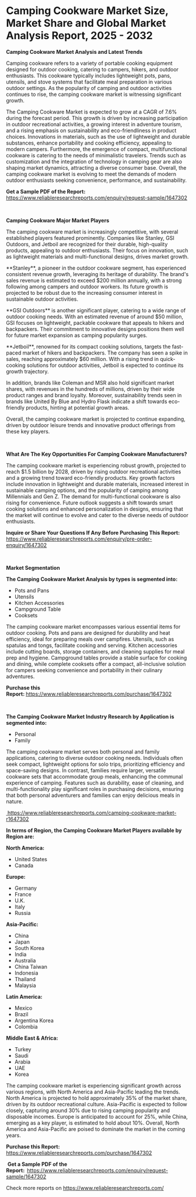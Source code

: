 <p><h1>Camping Cookware Market Size, Market Share and Global Market Analysis Report, 2025 - 2032</h1></p><p><strong>Camping Cookware Market Analysis and Latest Trends</strong></p>
<p><p>Camping cookware refers to a variety of portable cooking equipment designed for outdoor cooking, catering to campers, hikers, and outdoor enthusiasts. This cookware typically includes lightweight pots, pans, utensils, and stove systems that facilitate meal preparation in various outdoor settings. As the popularity of camping and outdoor activities continues to rise, the camping cookware market is witnessing significant growth. </p><p>The Camping Cookware Market is expected to grow at a CAGR of 7.6% during the forecast period. This growth is driven by increasing participation in outdoor recreational activities, a growing interest in adventure tourism, and a rising emphasis on sustainability and eco-friendliness in product choices. Innovations in materials, such as the use of lightweight and durable substances, enhance portability and cooking efficiency, appealing to modern campers. Furthermore, the emergence of compact, multifunctional cookware is catering to the needs of minimalistic travelers. Trends such as customization and the integration of technology in camping gear are also shaping market dynamics, attracting a diverse consumer base. Overall, the camping cookware market is evolving to meet the demands of modern outdoor enthusiasts seeking convenience, performance, and sustainability.</p></p>
<p><strong>Get a Sample PDF of the Report:&nbsp;</strong> <a href="https://www.reliableresearchreports.com/enquiry/request-sample/1647302?utm_campaign=2197&utm_medium=2&utm_source=Github&utm_content=ia&utm_term=08022025&utm_id=camping-cookware">https://www.reliableresearchreports.com/enquiry/request-sample/1647302</a></p>
<p>&nbsp;</p>
<p><strong>Camping Cookware Major Market Players</strong></p>
<p><p>The camping cookware market is increasingly competitive, with several established players featured prominently. Companies like Stanley, GSI Outdoors, and Jetboil are recognized for their durable, high-quality products, appealing to outdoor enthusiasts. Their focus on innovation, such as lightweight materials and multi-functional designs, drives market growth.</p><p>**Stanley**, a pioneer in the outdoor cookware segment, has experienced consistent revenue growth, leveraging its heritage of durability. The brand's sales revenue is estimated to exceed $200 million annually, with a strong following among campers and outdoor workers. Its future growth is projected to be robust due to the increasing consumer interest in sustainable outdoor activities.</p><p>**GSI Outdoors** is another significant player, catering to a wide range of outdoor cooking needs. With an estimated revenue of around $50 million, GSI focuses on lightweight, packable cookware that appeals to hikers and backpackers. Their commitment to innovative designs positions them well for future market expansion as camping popularity surges.</p><p>**Jetboil**, renowned for its compact cooking solutions, targets the fast-paced market of hikers and backpackers. The company has seen a spike in sales, reaching approximately $60 million. With a rising trend in quick-cooking solutions for outdoor activities, Jetboil is expected to continue its growth trajectory.</p><p>In addition, brands like Coleman and MSR also hold significant market shares, with revenues in the hundreds of millions, driven by their wide product ranges and brand loyalty. Moreover, sustainability trends seen in brands like United By Blue and Hydro Flask indicate a shift towards eco-friendly products, hinting at potential growth areas.</p><p>Overall, the camping cookware market is projected to continue expanding, driven by outdoor leisure trends and innovative product offerings from these key players.</p></p>
<p>&nbsp;</p>
<p><strong>What Are The Key Opportunities For Camping Cookware Manufacturers?</strong></p>
<p><p>The camping cookware market is experiencing robust growth, projected to reach $1.5 billion by 2028, driven by rising outdoor recreational activities and a growing trend toward eco-friendly products. Key growth factors include innovation in lightweight and durable materials, increased interest in sustainable camping options, and the popularity of camping among Millennials and Gen Z. The demand for multi-functional cookware is also rising for convenience. Future outlook suggests a shift towards smart cooking solutions and enhanced personalization in designs, ensuring that the market will continue to evolve and cater to the diverse needs of outdoor enthusiasts.</p></p>
<p><strong>Inquire or Share Your Questions If Any Before Purchasing This Report:</strong> <a href="https://www.reliableresearchreports.com/enquiry/pre-order-enquiry/1647302?utm_campaign=2197&utm_medium=2&utm_source=Github&utm_content=ia&utm_term=08022025&utm_id=camping-cookware">https://www.reliableresearchreports.com/enquiry/pre-order-enquiry/1647302</a></p>
<p>&nbsp;</p>
<p><strong>Market Segmentation</strong></p>
<p><strong>The Camping Cookware Market Analysis by types is segmented into:</strong></p>
<p><ul><li>Pots and Pans</li><li>Utensils</li><li>Kitchen Accessories</li><li>Campground Table</li><li>Cooksets</li></ul></p>
<p><p>The camping cookware market encompasses various essential items for outdoor cooking. Pots and pans are designed for durability and heat efficiency, ideal for preparing meals over campfires. Utensils, such as spatulas and tongs, facilitate cooking and serving. Kitchen accessories include cutting boards, storage containers, and cleaning supplies for meal prep and hygiene. Campground tables provide a stable surface for cooking and dining, while complete cooksets offer a compact, all-inclusive solution for campers seeking convenience and portability in their culinary adventures.</p></p>
<p><strong>Purchase this Report:&nbsp;</strong><a href="https://www.reliableresearchreports.com/purchase/1647302?utm_campaign=2197&utm_medium=2&utm_source=Github&utm_content=ia&utm_term=08022025&utm_id=camping-cookware">https://www.reliableresearchreports.com/purchase/1647302</a></p>
<p>&nbsp;</p>
<p><strong>The Camping Cookware Market Industry Research by Application is segmented into:</strong></p>
<p><ul><li>Personal</li><li>Family</li></ul></p>
<p><p>The camping cookware market serves both personal and family applications, catering to diverse outdoor cooking needs. Individuals often seek compact, lightweight options for solo trips, prioritizing efficiency and space-saving designs. In contrast, families require larger, versatile cookware sets that accommodate group meals, enhancing the communal experience of camping. Features such as durability, ease of cleaning, and multi-functionality play significant roles in purchasing decisions, ensuring that both personal adventurers and families can enjoy delicious meals in nature.</p></p>
<p><a href="https://www.reliableresearchreports.com/camping-cookware-market-r1647302?utm_campaign=2197&utm_medium=2&utm_source=Github&utm_content=ia&utm_term=08022025&utm_id=camping-cookware">&nbsp;https://www.reliableresearchreports.com/camping-cookware-market-r1647302</a></p>
<p><strong>In terms of Region, the Camping Cookware Market Players available by Region are:</strong></p>
<p>
    <p> <strong> North America: </strong>
        <ul>
            <li>United States</li>
            <li>Canada</li>
        </ul>
        </p> 
    <p> <strong> Europe: </strong>
        <ul>
            <li>Germany</li>
            <li>France</li>
            <li>U.K.</li>
            <li>Italy</li>
            <li>Russia</li>
        </ul>
        </p> 
    <p> <strong> Asia-Pacific: </strong>
        <ul>
            <li>China</li>
            <li>Japan</li>
            <li>South Korea</li>
            <li>India</li>
            <li>Australia</li>
            <li>China Taiwan</li>
            <li>Indonesia</li>
            <li>Thailand</li>
            <li>Malaysia</li>
        </ul>
        </p> 
    <p> <strong> Latin America: </strong>
        <ul>
            <li>Mexico</li>
            <li>Brazil</li>
            <li>Argentina Korea</li>
            <li>Colombia</li>
        </ul>
        </p> 
    <p> <strong> Middle East & Africa: </strong>
        <ul>
            <li>Turkey</li>
            <li>Saudi</li>
            <li>Arabia</li>
            <li>UAE</li>
            <li>Korea</li>
        </ul>
    </p>
    </p>
<p><p>The camping cookware market is experiencing significant growth across various regions, with North America and Asia-Pacific leading the trends. North America is projected to hold approximately 35% of the market share, driven by its outdoor recreational culture. Asia-Pacific is expected to follow closely, capturing around 30% due to rising camping popularity and disposable incomes. Europe is anticipated to account for 25%, while China, emerging as a key player, is estimated to hold about 10%. Overall, North America and Asia-Pacific are poised to dominate the market in the coming years.</p></p>
<p><strong>Purchase this Report: </strong><a href="https://www.reliableresearchreports.com/purchase/1647302?utm_campaign=2197&utm_medium=2&utm_source=Github&utm_content=ia&utm_term=08022025&utm_id=camping-cookware">https://www.reliableresearchreports.com/purchase/1647302</a></p>
<p>&nbsp;<strong>Get a Sample PDF of the Report:&nbsp;&nbsp;</strong><a href="https://www.reliableresearchreports.com/enquiry/request-sample/1647302?utm_campaign=2197&utm_medium=2&utm_source=Github&utm_content=ia&utm_term=08022025&utm_id=camping-cookware">https://www.reliableresearchreports.com/enquiry/request-sample/1647302</a></p>
<p><strong></strong></p>
<p>Check more reports on <a href="https://www.reliableresearchreports.com/?utm_campaign=2197&utm_medium=2&utm_source=Github&utm_content=ia&utm_term=08022025&utm_id=camping-cookware">https://www.reliableresearchreports.com/</a></p>